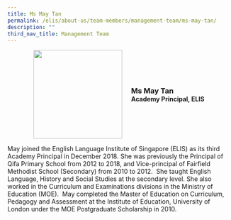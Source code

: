 ```yaml
---
title: Ms May Tan
permalink: /elis/about-us/team-members/management-team/ms-may-tan/
description: ""
third_nav_title: Management Team
---
```

<div class="flex">
	<img src="/images/Team%20Members/May_Use%20for%20website.jpg" class="flexImg">
		<div class="flex-col">
		<h3 class="m-0"><strong>Ms May Tan </strong></h3>
		<strong>Academy Principal, ELIS</strong>
	</div>
	</div>

<style>
	.m-0 {
		margin: 0;
	}
	.flex {
		display: flex;
		justify-content: center;
		align-items: center; 
		gap: 20px;
	}
.flexImg {
    object-fit: cover;
    width: 200px;
    aspect-ratio: 5/6;
    object-position: top;
}
	.flex-col {
		display: flex;
		flex-direction: column;
	}
</style>
		
May joined the English Language Institute of Singapore (ELIS) as its third Academy Principal in December 2018. She was previously the Principal of Qifa Primary School from 2012 to 2018, and Vice-principal of Fairfield Methodist School (Secondary) from 2010 to 2012.&nbsp; She taught English Language, History and Social Studies at the secondary level. She also worked in the Curriculum and Examinations divisions in the Ministry of Education (MOE).&nbsp; May completed the Master of Education on Curriculum, Pedagogy and Assessment at the Institute of Education, University of London under the MOE Postgraduate Scholarship in 2010.